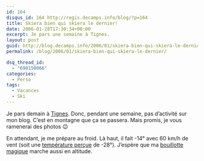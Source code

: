 ```yaml
---
id: 164
disqus_id: 164 http://regis.decamps.info/blog/?p=164
title: Skiera bien qui skiera le dernier!
date: 2006-01-28T17:30:34+00:00
excerpt: Je pars une semaine à Tignes.
layout: post
guid: http://blog.decamps.info/2006/01/skiera-bien-qui-skiera-le-dernier/
permalink: /blog/2006/01/skiera-bien-qui-skiera-le-dernier/

dsq_thread_id:
  - "698150066"
categories:
  - Perso
tags:
  - Vacances
  - Ski
---
```

Je pars demain à [Tignes](http://www.tignes.net). Donc, pendant une semaine, pas d’activité sur mon blog. C’est en montagne que ça se passera. Mais promis, je vous ramenerai des photos 😉

En attendant, je me prépare au froid. Là haut, il fait -14° avec 60 km/h de vent (soit une [température perçue](http://www.msc.ec.gc.ca/education/windchill/calculator_f.cfm) de -28°). J’espère que ma [bouillotte magique](http://www.alibaba.com/catalog/10177576/Magic_Hot_Pad.html) marche aussi en altitude.
